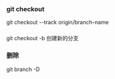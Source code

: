 ### git checkout 
git checkout --track origin/branch-name

### 
git checkout -b
创建新的分支

### 删除
git branch -D

